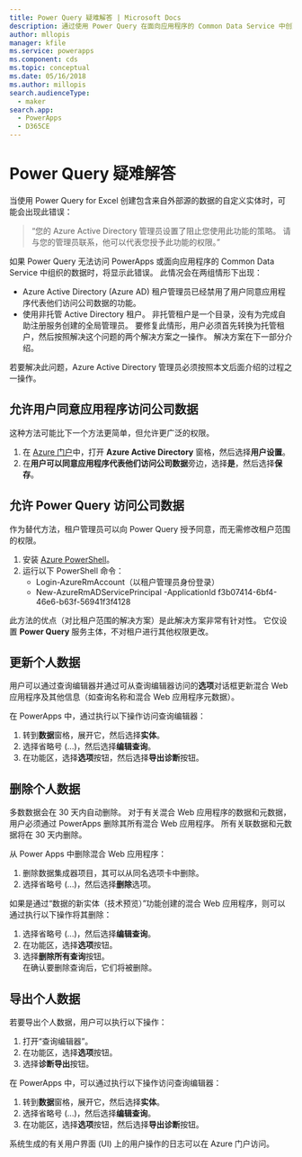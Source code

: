 ```yaml
---
title: Power Query 疑难解答 | Microsoft Docs
description: 通过使用 Power Query 在面向应用程序的 Common Data Service 中创建自定义实体来解决问题。
author: mllopis
manager: kfile
ms.service: powerapps
ms.component: cds
ms.topic: conceptual
ms.date: 05/16/2018
ms.author: millopis
search.audienceType:
  - maker
search.app:
  - PowerApps
  - D365CE
---
```


# <a name="troubleshoot-power-query"></a>Power Query 疑难解答
当使用 Power Query for Excel 创建包含来自外部源的数据的自定义实体时，可能会出现此错误：

>“您的 Azure Active Directory 管理员设置了阻止您使用此功能的策略。 请与您的管理员联系，他可以代表您授予此功能的权限。”

如果 Power Query 无法访问 PowerApps 或面向应用程序的 Common Data Service 中组织的数据时，将显示此错误。 此情况会在两组情形下出现：

* Azure Active Directory (Azure AD) 租户管理员已经禁用了用户同意应用程序代表他们访问公司数据的功能。
* 使用非托管 Active Directory 租户。 非托管租户是一个目录，没有为完成自助注册服务创建的全局管理员。 要修复此情形，用户必须首先转换为托管租户，然后按照解决这个问题的两个解决方案之一操作。 解决方案在下一部分介绍。

若要解决此问题，Azure Active Directory 管理员必须按照本文后面介绍的过程之一操作。

## <a name="allow-users-to-consent-to-apps-that-access-company-data"></a>允许用户同意应用程序访问公司数据
这种方法可能比下一个方法更简单，但允许更广泛的权限。

1. 在 [Azure 门户](https://portal.azure.com)中，打开 **Azure Active Directory** 窗格，然后选择**用户设置**。
2. 在**用户可以同意应用程序代表他们访问公司数据**旁边，选择**是**，然后选择**保存**。

## <a name="allow-power-query-to-access-company-data"></a>允许 Power Query 访问公司数据
作为替代方法，租户管理员可以向 Power Query 授予同意，而无需修改租户范围的权限。

1. 安装 [Azure PowerShell](https://docs.microsoft.com/powershell/azure/install-azurerm-ps)。
2. 运行以下 PowerShell 命令：
   * Login-AzureRmAccount（以租户管理员身份登录）
   * New-AzureRmADServicePrincipal -ApplicationId f3b07414-6bf4-46e6-b63f-56941f3f4128

此方法的优点（对比租户范围的解决方案）是此解决方案非常有针对性。 它仅设置 **Power Query** 服务主体，不对租户进行其他权限更改。

## <a name="update-personal-data"></a>更新个人数据

用户可以通过查询编辑器并通过可从查询编辑器访问的**选项**对话框更新混合 Web 应用程序及其他信息（如查询名称和混合 Web 应用程序元数据）。

在 PowerApps 中，通过执行以下操作访问查询编辑器：
1. 转到**数据**窗格，展开它，然后选择**实体**。 
2. 选择省略号 (...)，然后选择**编辑查询**。
3. 在功能区，选择**选项**按钮，然后选择**导出诊断**按钮。


## <a name="delete-personal-data"></a>删除个人数据

多数数据会在 30 天内自动删除。 对于有关混合 Web 应用程序的数据和元数据，用户必须通过 PowerApps 删除其所有混合 Web 应用程序。 所有关联数据和元数据将在 30 天内删除。

从 Power Apps 中删除混合 Web 应用程序：
1. 删除数据集成器项目，其可以从同名选项卡中删除。
2. 选择省略号 (...)，然后选择**删除**选项。

如果是通过“数据的新实体（技术预览）”功能创建的混合 Web 应用程序，则可以通过执行以下操作将其删除：
1. 选择省略号 (...)，然后选择**编辑查询**。
2. 在功能区，选择**选项**按钮。
3. 选择**删除所有查询**按钮。  
    在确认要删除查询后，它们将被删除。

## <a name="export-personal-data"></a>导出个人数据

若要导出个人数据，用户可以执行以下操作：
1. 打开“查询编辑器”。
2. 在功能区，选择**选项**按钮。
3. 选择**诊断导出**按钮。

在 PowerApps 中，可以通过执行以下操作访问查询编辑器：
1. 转到**数据**窗格，展开它，然后选择**实体**。
2. 选择省略号 (...)，然后选择**编辑查询**。 
3. 在功能区，选择**选项**按钮，然后选择**导出诊断**按钮。

系统生成的有关用户界面 (UI) 上的用户操作的日志可以在 Azure 门户访问。



